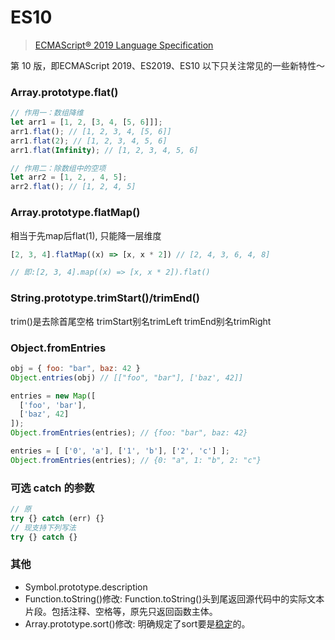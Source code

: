 # ES10
> [ECMAScript® 2019 Language Specification](https://262.ecma-international.org/10.0/)

第 10 版，即ECMAScript 2019、ES2019、ES10
以下只关注常见的一些新特性～

### Array.prototype.flat()
```js
// 作用一：数组降维
let arr1 = [1, 2, [3, 4, [5, 6]]];
arr1.flat(); // [1, 2, 3, 4, [5, 6]]
arr1.flat(2); // [1, 2, 3, 4, 5, 6]
arr1.flat(Infinity); // [1, 2, 3, 4, 5, 6]

// 作用二：除数组中的空项
let arr2 = [1, 2, , 4, 5];
arr2.flat(); // [1, 2, 4, 5]
```

### Array.prototype.flatMap()
相当于先map后flat(1), 只能降一层维度
```js
[2, 3, 4].flatMap((x) => [x, x * 2]) // [2, 4, 3, 6, 4, 8]

// 即:[2, 3, 4].map((x) => [x, x * 2]).flat()
```

### String.prototype.trimStart()/trimEnd()
trim()是去除首尾空格
trimStart别名trimLeft
trimEnd别名trimRight

### Object.fromEntries
```js
obj = { foo: "bar", baz: 42 }
Object.entries(obj) // [["foo", "bar"], ['baz', 42]]

entries = new Map([
  ['foo', 'bar'],
  ['baz', 42]
]);
Object.fromEntries(entries); // {foo: "bar", baz: 42}

entries = [ ['0', 'a'], ['1', 'b'], ['2', 'c'] ];
Object.fromEntries(entries); // {0: "a", 1: "b", 2: "c"}
```

### 可选 catch 的参数
```js
// 原
try {} catch (err) {}
// 现支持下列写法
try {} catch {}
```

### 其他
- Symbol.prototype.description
- Function.toString()修改: Function.toString()头到尾返回源代码中的实际文本片段。包括注释、空格等，原先只返回函数主体。
- Array.prototype.sort()修改: 明确规定了sort要是[稳定](../codeWriting/sort.md)的。